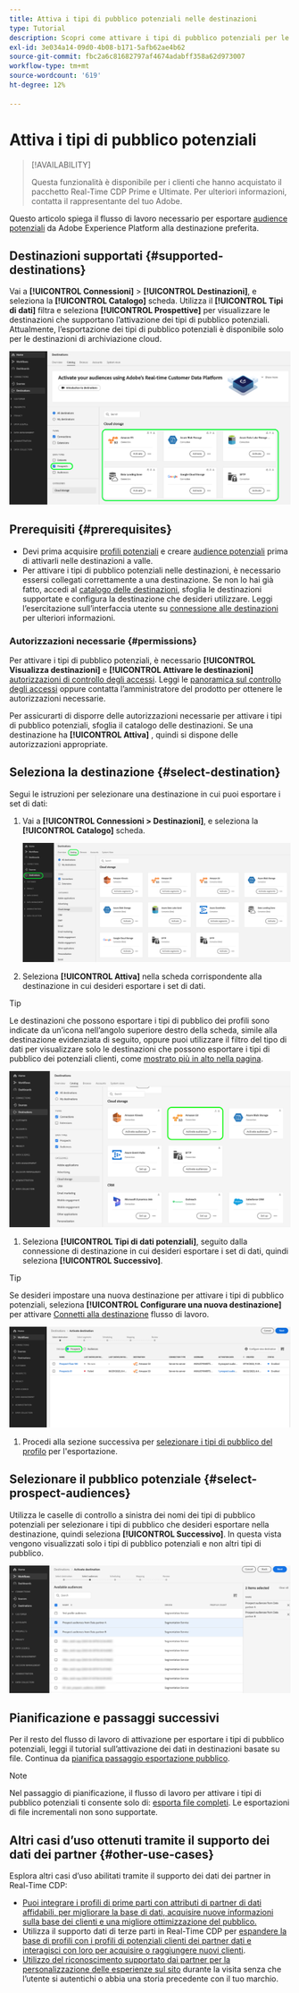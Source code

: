 ```yaml
---
title: Attiva i tipi di pubblico potenziali nelle destinazioni
type: Tutorial
description: Scopri come attivare i tipi di pubblico potenziali per le destinazioni
exl-id: 3e034a14-09d0-4b08-b171-5afb62ae4b62
source-git-commit: fbc2a6c81682797af4674adabff358a62d973007
workflow-type: tm+mt
source-wordcount: '619'
ht-degree: 12%

---
```


# Attiva i tipi di pubblico potenziali

>[!AVAILABILITY]
>
>Questa funzionalità è disponibile per i clienti che hanno acquistato il pacchetto Real-Time CDP Prime e Ultimate. Per ulteriori informazioni, contatta il rappresentante del tuo Adobe.

Questo articolo spiega il flusso di lavoro necessario per esportare [audience potenziali](/help/segmentation/ui/prospect-audience.md) da Adobe Experience Platform alla destinazione preferita.

## Destinazioni supportati {#supported-destinations}

Vai a **[!UICONTROL Connessioni]** > **[!UICONTROL Destinazioni]**, e seleziona la **[!UICONTROL Catalogo]** scheda. Utilizza il **[!UICONTROL Tipi di dati]** filtra e seleziona **[!UICONTROL Prospettive]** per visualizzare le destinazioni che supportano l’attivazione dei tipi di pubblico potenziali. Attualmente, l’esportazione dei tipi di pubblico potenziali è disponibile solo per le destinazioni di archiviazione cloud.

![Destinazioni che supportano i potenziali tipi di pubblico.](/help/destinations/assets/ui/activate-prospect-audiences/data-types-filter.png)

## Prerequisiti {#prerequisites}

* Devi prima acquisire [profili potenziali](/help/profile/ui/prospect-profile.md) e creare [audience potenziali](/help/segmentation/ui/prospect-audience.md) prima di attivarli nelle destinazioni a valle.
* Per attivare i tipi di pubblico potenziali nelle destinazioni, è necessario essersi collegati correttamente a una destinazione. Se non lo hai già fatto, accedi al [catalogo delle destinazioni](../catalog/overview.md), sfoglia le destinazioni supportate e configura la destinazione che desideri utilizzare. Leggi l’esercitazione sull’interfaccia utente su [connessione alle destinazioni](./connect-destination.md) per ulteriori informazioni.

### Autorizzazioni necessarie {#permissions}

Per attivare i tipi di pubblico potenziali, è necessario **[!UICONTROL Visualizza destinazioni]** e **[!UICONTROL Attivare le destinazioni]** [autorizzazioni di controllo degli accessi](/help/access-control/home.md#permissions). Leggi le [panoramica sul controllo degli accessi](/help/access-control/ui/overview.md) oppure contatta l’amministratore del prodotto per ottenere le autorizzazioni necessarie.

Per assicurarti di disporre delle autorizzazioni necessarie per attivare i tipi di pubblico potenziali, sfoglia il catalogo delle destinazioni. Se una destinazione ha **[!UICONTROL Attiva]** , quindi si dispone delle autorizzazioni appropriate.

## Seleziona la destinazione {#select-destination}

Segui le istruzioni per selezionare una destinazione in cui puoi esportare i set di dati:

1. Vai a **[!UICONTROL Connessioni > Destinazioni]**, e seleziona la **[!UICONTROL Catalogo]** scheda.

   ![Scheda Catalogo di destinazione con il controllo Catalogo evidenziato.](/help/destinations/assets/ui/export-datasets/catalog-tab.png)

2. Seleziona **[!UICONTROL Attiva]** nella scheda corrispondente alla destinazione in cui desideri esportare i set di dati.

>[!TIP]
>
>Le destinazioni che possono esportare i tipi di pubblico dei profili sono indicate da un’icona nell’angolo superiore destro della scheda, simile alla destinazione evidenziata di seguito, oppure puoi utilizzare il filtro del tipo di dati per visualizzare solo le destinazioni che possono esportare i tipi di pubblico dei potenziali clienti, come [mostrato più in alto nella pagina](#supported-destinations).

![Pagina di destinazione di Amazon S3 in cui è possibile esportare i tipi di pubblico di profilo evidenziati.](/help/destinations/assets/ui/activate-prospect-audiences/amazon-s3-icon-activate-prospect-audiences.png)

1. Seleziona **[!UICONTROL Tipi di dati potenziali]**, seguito dalla connessione di destinazione in cui desideri esportare i set di dati, quindi seleziona **[!UICONTROL Successivo]**.

>[!TIP]
> 
>Se desideri impostare una nuova destinazione per attivare i tipi di pubblico potenziali, seleziona **[!UICONTROL Configurare una nuova destinazione]** per attivare [Connetti alla destinazione](/help/destinations/ui/connect-destination.md) flusso di lavoro.

![Flusso di lavoro di attivazione della destinazione con il controllo Prospect evidenziato.](/help/destinations/assets/ui/activate-prospect-audiences/activate-prospects-highlighted.png)

1. Procedi alla sezione successiva per [selezionare i tipi di pubblico del profilo](#select-profile-audiences) per l&#39;esportazione.

## Selezionare il pubblico potenziale {#select-prospect-audiences}

Utilizza le caselle di controllo a sinistra dei nomi dei tipi di pubblico potenziali per selezionare i tipi di pubblico che desideri esportare nella destinazione, quindi seleziona **[!UICONTROL Successivo]**. In questa vista vengono visualizzati solo i tipi di pubblico potenziali e non altri tipi di pubblico.

![Flusso di lavoro di esportazione del set di dati che mostra il passaggio Seleziona tipi di pubblico in cui puoi selezionare i potenziali tipi di pubblico da esportare.](/help/destinations/assets/ui/activate-prospect-audiences/select-prospect-audiences.png)

## Pianificazione e passaggi successivi

Per il resto del flusso di lavoro di attivazione per esportare i tipi di pubblico potenziali, leggi il tutorial sull’attivazione dei dati in destinazioni basate su file. Continua da [pianifica passaggio esportazione pubblico](/help/destinations/ui/activate-batch-profile-destinations.md#scheduling).

>[!NOTE]
>
>Nel passaggio di pianificazione, il flusso di lavoro per attivare i tipi di pubblico potenziali ti consente solo di: [esporta file completi](/help/destinations/ui/activate-batch-profile-destinations.md#export-full-files). Le esportazioni di file incrementali non sono supportate.

<!--

Note that we will need to add links to other destination types here as more destinations become supported 

-->

## Altri casi d’uso ottenuti tramite il supporto dei dati dei partner {#other-use-cases}

Esplora altri casi d’uso abilitati tramite il supporto dei dati dei partner in Real-Time CDP:

* [Puoi integrare i profili di prime parti con attributi di partner di dati affidabili, per migliorare la base di dati, acquisire nuove informazioni sulla base dei clienti e una migliore ottimizzazione del pubblico.](/help/rtcdp/partner-data/supplement-first-party-profiles.md)
* Utilizza il supporto dati di terze parti in Real-Time CDP per [espandere la base di profili con i profili di potenziali clienti dei partner dati e interagisci con loro per acquisire o raggiungere nuovi clienti](/help/rtcdp/partner-data/prospecting.md).
* [Utilizzo del riconoscimento supportato dai partner per la personalizzazione delle esperienze sul sito](/help/rtcdp/partner-data/onsite-personalization.md) durante la visita senza che l’utente si autentichi o abbia una storia precedente con il tuo marchio.
